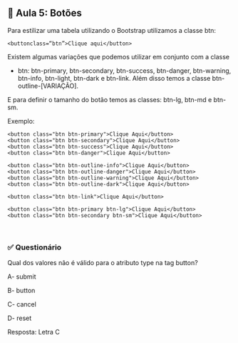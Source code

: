 ## 📝 Aula 5: Botões
Para estilizar uma tabela utilizando o Bootstrap utilizamos a classe btn:
```
<buttonclass=“btn”>Clique aqui</button>
```

Existem algumas variações que podemos utilizar em conjunto com a classe

- btn: btn-primary, btn-secondary, btn-success, btn-danger, btn-warning, btn-info, btn-light, btn-dark e btn-link. Além disso temos a classe btn-outline-[VARIAÇÃO].

E para definir o tamanho do botão temos as classes: btn-lg, btn-md e btn-sm.

Exemplo:
```
<button class="btn btn-primary">Clique Aqui</button>
<button class="btn btn-secondary">Clique Aqui</button>
<button class="btn btn-success">Clique Aqui</button>
<button class="btn btn-danger">Clique Aqui</button>

<button class="btn btn-outline-info">Clique Aqui</button>
<button class="btn btn-outline-danger">Clique Aqui</button>
<button class="btn btn-outline-warning">Clique Aqui</button>
<button class="btn btn-outline-dark">Clique Aqui</button>

<button class="btn btn-link">Clique Aqui</button>
    
<button class="btn btn-primary btn-lg">Clique Aqui</button>
<button class="btn btn-secondary btn-sm">Clique Aqui</button>
```

<br>

### ✅ Questionário
Qual dos valores não é válido para o atributo type na tag button?

A- submit

B- button

C- cancel

D- reset 

Resposta: Letra C